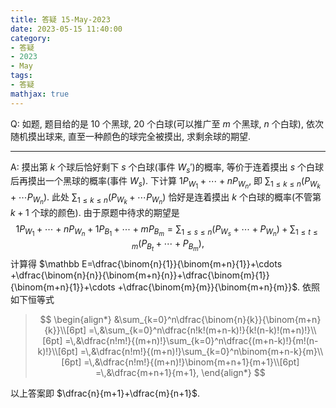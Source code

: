 ```yaml
---
title: 答疑 15-May-2023
date: 2023-05-15 11:40:00
category: 
- 答疑
- 2023
- May
tags: 
- 答疑
mathjax: true
---
```


Q: 如题, 题目给的是 $10$ 个黑球, $20$ 个白球(可以推广至 $m$ 个黑球, $n$ 个白球), 依次随机摸出球来, 直至一种颜色的球完全被摸出, 求剩余球的期望.

***

A: 摸出第 $k$ 个球后恰好剩下 $s$ 个白球(事件 $W_s'$)的概率, 等价于连着摸出 $s$ 个白球后再摸出一个黑球的概率(事件 $W_s$).
下计算 $1P_{W_1}+\cdots+nP_{W_n}$, 即 $\sum_{1\leq k\leq n} (P_{W_k}+\cdots P_{W_n})$. 此处 $\sum_{1\leq k\leq n} (P_{W_k}+\cdots P_{W_n})$ 恰好是连着摸出 $k$ 个白球的概率(不管第 $k+1$ 个球的颜色). 由于原题中待求的期望是
$$
1P_{W_1}+\cdots+nP_{W_n}+1P_{B_1}+\cdots+mP_{B_m}=\sum_{1\leq s\leq n}(P_{W_s}+\cdots +P_{W_n})+\sum_{1\leq t\leq m}(P_{B_t}+\cdots +P_{B_m}),
$$
计算得 $\mathbb E=\dfrac{\binom{n}{1}}{\binom{m+n}{1}}+\cdots +\dfrac{\binom{n}{n}}{\binom{m+n}{n}}+\dfrac{\binom{m}{1}}{\binom{m+n}{1}}+\cdots +\dfrac{\binom{m}{m}}{\binom{m+n}{m}}$. 依照如下恒等式

> $$
> \begin{align*}
> &\sum_{k=0}^n\dfrac{\binom{n}{k}}{\binom{m+n}{k}}\\[6pt]
> =\,&\sum_{k=0}^n\dfrac{n!k!(m+n-k)!}{k!(n-k)!(m+n)!}\\[6pt]
> =\,&\dfrac{n!m!}{(m+n)!}\sum_{k=0}^n\dfrac{(m+n-k)!}{m!(n-k)!}\\[6pt]
> =\,&\dfrac{n!m!}{(m+n)!}\sum_{k=0}^n\binom{m+n-k}{m}\\[6pt]
> =\,&\dfrac{n!m!}{(m+n)!}\binom{m+n+1}{m+1}\\[6pt]
> =\,&\dfrac{m+n+1}{m+1},
> \end{align*}
> $$

以上答案即 $\dfrac{n}{m+1}+\dfrac{m}{n+1}$. 

